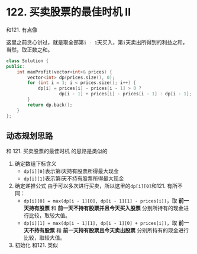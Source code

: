 # 122. 买卖股票的最佳时机 II
和121. 有点像

这里之前贪心讲过，就是取全部第`i - 1`天买入，第`i`天卖出所得到的利益之和，当然，取正数之和。
```c++
class Solution {
public:
    int maxProfit(vector<int>& prices) {
        vector<int> dp(prices.size(), 0);
        for (int i = 1; i < prices.size(); i++) {
            dp[i] = prices[i] - prices[i - 1] > 0 ? 
                    dp[i - 1] + prices[i] - prices[i - 1] : dp[i - 1];
        }
        return dp.back();
    }
};
```

## 动态规划思路
和 121. 买卖股票的最佳时机 的思路是类似的

1. 确定数组下标含义
    - `dp[i][0]`表示第i天持有股票所得最大现金
    - `dp[i][1]`表示第i天不持有股票所得最大现金
2. 确定递推公式
    由于可以多次进行买卖，所以这里的`dp[i][0]`和121. 有所不同：
    - `dp[i][0] = max(dp[i - 1][0], dp[i - 1][1] - prices[i])`，取 **前一天持有股票** 和 **前一天不持有股票并且今天买入股票** 分别所持有的现金进行比较，取较大值。
    - `dp[i][1] = max(dp[i - 1][1], dp[i - 1][0] + prices[i])`，取 **前一天不持有股票** 和 **前一天持有股票且今天卖出股票** 分别所持有的现金进行比较，取较大值。
3. 初始化
    和121. 类似